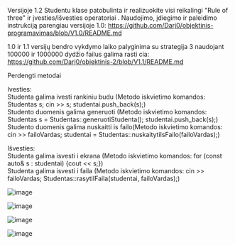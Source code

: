Versijoje 1.2 Studentu klase patobulinta ir realizuokite visi reikalingi "Rule of three" ir įvesties/išvesties operatoriai .   Naudojimo, įdiegimo ir paleidimo instrukciją parengiau versijoje 1.0: https://github.com/Darj0/objektinis-programavimas/blob/V1.0/README.md

1.0 ir 1.1 versijų bendro vykdymo laiko palyginima su strategija 3 naudojant 100000 ir 1000000 dydžio failus galima rasti cia: https://github.com/Darj0/objektinis-2/blob/V1.1/README.md

Perdengti metodai

Ivesties:  
Studenta galima ivesti rankiniu budu (Metodo iskvietimo komandos: Studentas s; cin >> s; studentai.push_back(s);)  
Studento duomenis galima generuoti (Metodo iskvietimo komandos: Studentas s = Studentas::generuotiStudenta(); studentai.push_back(s);)   
Studento duomenis galima nuskaitti is failo(Metodo iskvietimo komandos: cin >> failoVardas;  studentai = Studentas::nuskaitytiIsFailo(failoVardas);)

Išvesties:  
Studenta galima isvesti i ekrana (Metodo iskvietimo komandos: for (const auto& s : studentai) {cout << s;})  
Studenta galima isvesti i faila (Metodo iskvietimo komandos: cin >> failoVardas; Studentas::rasytiIFaila(studentai, failoVardas);)




![image](https://github.com/user-attachments/assets/45c164d8-643d-4f48-a8c3-9a413c3e3a40)

![image](https://github.com/user-attachments/assets/e27784ac-3f0c-4e40-ba73-beeb6df928df)

![image](https://github.com/user-attachments/assets/0115155a-ade0-4fe1-b7a9-f3375443789b)

![image](https://github.com/user-attachments/assets/583228b4-d40e-4f98-b7b1-3b7df58cdf18)







